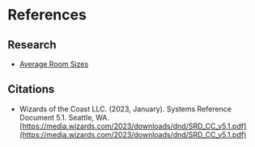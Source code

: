 # References

## Research

- [Average Room Sizes](average-room-sizes)

## Citations

- Wizards of the Coast LLC. (2023, January). Systems Reference Document 5.1. Seattle, WA. [https://media.wizards.com/2023/downloads/dnd/SRD_CC_v5.1.pdf](https://media.wizards.com/2023/downloads/dnd/SRD_CC_v5.1.pdf)
